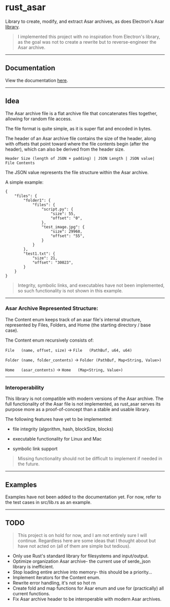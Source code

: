 # rust_asar

Library to create, modify, and extract Asar archives, as does Electron's Asar [library](https://github.com/electron/asar).

> I implemented this project with no inspiration from Electron's library, as the goal was not to create a rewrite but to reverse-engineer the Asar archive.

------------

## Documentation

View the documentation [here](https://hotelspunk33.github.io/rust_asar/). 

------------

## Idea

The Asar archive file is a flat archive file that concatenates files together, allowing for random file access. 

The file format is quite simple, as it is super flat and encoded in bytes. 

The header of an Asar archive file contains the size of the header, along with offsets that point toward where the file contents begin (after the header), which can also be derived from the header size.

```
Header Size (length of JSON + padding) | JSON Length | JSON value| File Contents
```

The JSON value represents the file structure within the Asar archive. 

A simple example:
```
{
    "files": {
        "folder1": {
            "files": {
                "script.py": {
                    "size": 55,
                    "offset": "0",
                },
                "test_image.jpg": {
                    "size": 29968,
                    "offset": "55",
                }
            }
        },
        "test1.txt": {
            "size": 21,
            "offset": "30023",
        }
    }
}
```

> Integrity, symbolic links, and executables have not been implemented, so such functionality is not shown in this example.

------------

### Asar Archive Represented Structure:

The Content enum keeps track of an asar file's internal structure, represented by
Files, Folders, and Home (the starting directory / base case).

The Content enum recursively consists of:

`File   (name, offset, size)`    -> `File   (PathBuf, u64, u64)`

`Folder (name, folder_contents)` -> `Folder (PathBuf, Map<String, Value>)`

`Home   (asar_contents)`         -> `Home   (Map<String, Value>)`

------------

### Interoperability

This library is not compatible with modern versions of the Asar archive. The full functionality of the Asar file is not implemented, as rust_asar serves its purpose more as a proof-of-concept than a stable and usable library.

The following features have yet to be implemented:

- file integrity (algorithm, hash, blockSize, blocks)

- executable functionality for Linux and Mac

- symbolic link support

> Missing functionality should not be difficult to implement if needed in the future.

------------

## Examples

Examples have not been added to the documentation yet. For now, refer to the test cases in src/lib.rs as an example.

------------

## TODO

> This project is on hold for now, and I am not entirely sure I will continue.
> Regardless here are some ideas that I thought about but have not acted on (all of them are simple but tedious).

- Only use Rust's standard library for filesystems and input/output.
- Optimize organization Asar archive- the current use of serde_json library is inefficient.
- Stop loading entire archive into memory- this should be a priority...
- Implement iterators for the Content enum.
- Rewrite error handling, it's not so hot rn
- Create fold and map functions for Asar enum and use for (practically) all current functions.
- Fix Asar archive header to be interoperable with modern Asar archives.
